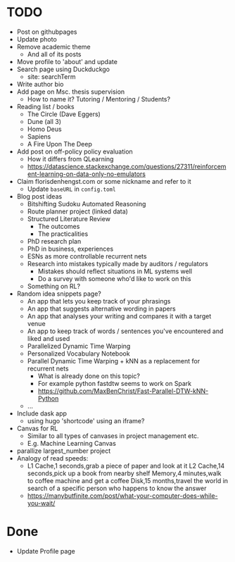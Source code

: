 # TODO
* Post on githubpages
* Update photo
* Remove academic theme
  * And all of its posts
* Move profile to 'about' and update
* Search page using Duckduckgo
  * site:<url> searchTerm
* Write author bio
* Add page on Msc. thesis supervision
  * How to name it? Tutoring / Mentoring / Students?
* Reading list / books
  * The Circle (Dave Eggers)
  * Dune (all 3)
  * Homo Deus
  * Sapiens
  * A Fire Upon The Deep
* Add post on off-policy policy evaluation
  * How it differs from QLearning
  * https://datascience.stackexchange.com/questions/27311/reinforcement-learning-on-data-only-no-emulators 
* Claim florisdenhengst.com or some nickname and refer to it
  * Update `baseURL` in ``config.toml``
* Blog post ideas
  * Bitshifting Sudoku Automated Reasoning
  * Route planner project (linked data)
  * Structured Literature Review
    * The outcomes
    * The practicalities
  * PhD research plan
  * PhD in business, experiences
  * ESNs as more controllable recurrent nets
  * Research into mistakes typically made by auditors / regulators
    * Mistakes should reflect situations in ML systems well
    * Do a survey with someone who'd like to work on this
  * Something on RL?
* Random idea snippets page?
  * An app that lets you keep track of your phrasings
  * An app that suggests alternative wording in papers
  * An app that analyses your writing and compares it with a target venue
  * An app to keep track of words / sentences you've encountered and liked and used
  * Parallelized Dynamic Time Warping
  * Personalized Vocabulary Notebook
  * Parallel Dynamic Time Warping + kNN as a replacement for recurrent nets
    * What is already done on this topic?
    * For example python fastdtw seems to work on Spark
    * https://github.com/MaxBenChrist/Fast-Parallel-DTW-kNN-Python
  * ...
* Include dask app
  * using hugo 'shortcode' using an iframe?
* Canvas for RL
  * Similar to all types of canvases in project management etc.
  * E.g. Machine Learning Canvas
* parallize largest_number project
* Analogy of read speeds:
  * L1 Cache,1 seconds,grab a piece of paper and look at it
	L2 Cache,14 seconds,pick up a book from nearby shelf
	Memory,4 minutes,walk to coffee machine and get a coffee
	Disk,15 months,travel the world in search of a specific person who happens to know the answer
  * https://manybutfinite.com/post/what-your-computer-does-while-you-wait/

# Done
* Update Profile page
